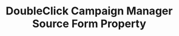 ---
content-type: "api-form"
form-type: "source"
key: "source-form-properties-doubleclick-campaign-manager-object"

title: "DoubleClick Campaign Manager Source Form Property"
description: "{{ api.form-properties.source-forms.doubleclick-campaign-manager.description }}"

object-attributes:
  - name: "frequency_in_minutes"
    type: "string"
    required: true
    description: |
      {{ connect.common.attributes.frequency | replace: "[INTEGRATION]","DoubleClick Campaign Manager" }}

examples: 
  - code: |
      {  
       "type":"platform.doubleclick-campaign-manager",
       "properties":{
          "frequency_in_minutes":"1440"
        }
      }
---